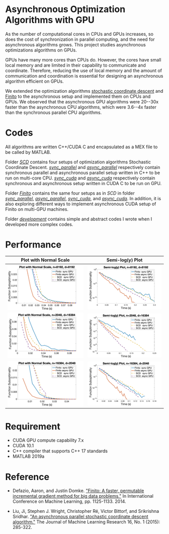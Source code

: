 # Asynchronous Optimization Algorithms with GPU
As the number of computational cores in CPUs and GPUs increases, so
does the cost of synchronization in parallel computing, and the need
for asynchronous algorithms grows. This project studies asynchronous
optimizations algorithms on GPUs.

GPUs have many more cores than CPUs do. However, the cores have small
local memory and are limited in their capability to communicate and
coordinate. Therefore, reducing the use of local memory and the amount
of communication and coordination is essential for designing an
asynchronous algorithm efficient on GPUs.

We extended the optimization algorithms [stochastic coordinate
descent](https://arxiv.org/abs/1311.1873) and
[Finito](https://arxiv.org/abs/1407.2710) to the asynchronous setup
and implemented them on CPUs and GPUs. We observed that the
asynchronous GPU algorithms were 20--30x faster than the asynchronous
CPU algorithms, which were 3.6--4x faster than the synchronous
parallel CPU algorithms.

# Codes
All algorithms are written C++/CUDA C and encapsulated as a MEX file
to be called by MATLAB.

Folder [_SCD_](SCD/) contains four setups of optimization algorithms
Stochastic Coordinate Descent. [_sync\_parallel_](SCD/sync_parallel)
and [_async\_parallel_](SCD/async_parallel) respectively contain
synchronous parallel and asynchronous parallel setup written in C++ to
be run on multi-core CPU. [_sync\_cuda_](SCD/sync_cuda) and
[_async\_cuda_](SCD/async_cuda) respectively contain synchronous and
asynchronous setup written in CUDA C to be run on GPU.

Folder [_Finito_](Finito/) contains the same four setups as in _SCD_
in folder [_sync\_parallel_](Finito/sync_parallel),
[_async\_parallel_](Finito/async_parallel),
[_sync\_cuda_](Finito/sync_cuda), and
[_async\_cuda_](Finito/async_cuda). In addition, it is also exploring
different ways to implement asynchronous CUDA setup of Finito on
multi-GPU machines.

Folder [_development_](development/) contains simple and abstract
codes I wrote when I developed more complex codes.




# Performance
Plot with Normal Scale     |  Semi-log(y) Plot
:-------------------------:|:-------------------------:
![](plots/figure_for_README/plot_8192_8192.jpg)|![](plots/figure_for_README/semilogy_8192_8192.jpg)
![](plots/figure_for_README/plot_2048_16384.jpg)|![](plots/figure_for_README/semilogy_2048_16384.jpg)
![](plots/figure_for_README/plot_16384_2048.jpg)|![](plots/figure_for_README/semilogy_16384_2048.jpg)

# Requirement
- CUDA GPU compute capability 7.x 
- CUDA 10.1
- C++ compiler that supports C++ 17 standards
- MATLAB 2019a

# Reference
- Defazio, Aaron, and Justin Domke. ["Finito: A faster, permutable
incremental gradient method for big data
problems."](https://arxiv.org/abs/1407.2710) In International
Conference on Machine Learning, pp. 1125-1133. 2014.

- Liu, Ji, Stephen J. Wright, Christopher Ré, Victor Bittorf, and
Srikrishna Sridhar. ["An asynchronous parallel stochastic coordinate
descent algorithm."](https://arxiv.org/abs/1311.1873) The Journal of
Machine Learning Research 16, No. 1 (2015): 285-322.

